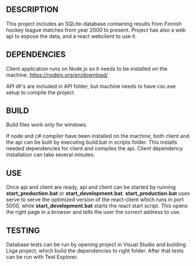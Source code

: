 DESCRIPTION
------------------

This project includes an SQLite-database containing results from Finnish hockey league matches from year 2000 to present. Project has also a web api
to expose the data, and a react webclient to use it. 

DEPENDENCIES
---------------

Client application runs on Node.js so it needs to be installed on the machine. https://nodejs.org/en/download/

API dll's are included in API folder, but machine needs to have csc.exe setup to compile the project.

BUILD
----------
Build files work only for windows.

If node and c# compiler have been installed on the machine, 
both client and the api can be built by executing build.bat in scripts folder. 
This installs needed dependencies for client and compiles the api. Client 
dependency installation can take several minutes.

USE
-----------
Once api and client are ready, api and client can be started by running **start_production.bat** or **start_development.bat**. 
**start_production.bat** uses serve to serve the optimized version of the react-client which runs in port 5000, 
while **start_development.bat** starts the react start script. This opens the right page in a browser and tells 
the user the correct address to use.  

TESTING
-----------
Database tests can be run by opening project in Visual Studio and building Liiga project, which build the dependencies to right folder. 
After that tests can be run with Test Explorer.
